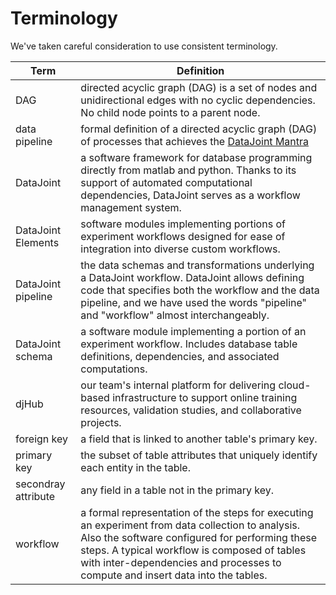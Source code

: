 <!-- markdownlint-disable MD013 -->
# Terminology

We've taken careful consideration to use consistent terminology. 

<!-- Contributors: Please keep this table in alphabetical order -->

| Term | Definition |
| --- | --- |
| <span id="DAG">DAG</span> | directed acyclic graph (DAG) is a set of nodes and unidirectional edges with no cyclic dependencies. No child node points to a parent node. |
| <span id="data-pipeline">data pipeline</span> | formal definition of a directed acyclic graph (DAG) of processes that achieves the [DataJoint Mantra](../concepts/mantra) |
| <span id="datajoint">DataJoint</span> | a software framework for database programming directly from matlab and python. Thanks to its support of automated computational dependencies, DataJoint serves as a workflow management system. |
| <span id="datajoint-elements">DataJoint Elements</span> | software modules implementing portions of experiment workflows designed for ease of integration into diverse custom workflows. |
| <span id="datajoint-pipeline">DataJoint pipeline</span> | the data schemas and transformations underlying a DataJoint workflow. DataJoint allows defining code that specifies both the workflow and the data pipeline, and we have used the words "pipeline" and "workflow" almost interchangeably. |
| <span id="datajoint-schema">DataJoint schema</span> | a software module implementing a portion of an experiment workflow. Includes database table definitions, dependencies, and associated computations. |
| <span id="djhub">djHub</span> | our team's internal platform for delivering cloud-based infrastructure to support online training resources, validation studies, and collaborative projects. |
| <span id="foreign-key">foreign key</span> | a field that is linked to another table's primary key. |
| <span id="primary-key">primary key</span> | the subset of table attributes that uniquely identify each entity in the table. |
| <span id="secondary-attribute">secondray attribute</span> | any field in a table not in the primary key. |
| <span id="workflow">workflow</span> | a formal representation of the steps for executing an experiment from data collection to analysis. Also the software configured for performing these steps. A typical workflow is composed of tables with inter-dependencies and processes to compute and insert data into the tables. |
